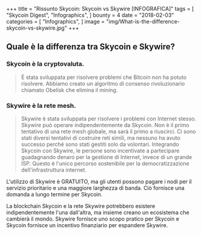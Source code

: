 +++
title = "Rissunto Skycoin: Skycoin vs Skywire [INFOGRAFICA]"
tags = [
    "Skycoin Digest",
    "Infographics",
]
bounty = 4
date = "2018-02-03"
categories = [
    "Infographics",
]
image = "img/What-is-the-difference-skycoin-vs-skywire.jpg"
+++


## Quale è la differenza tra Skycoin e Skywire?

### Skycoin è la cryptovaluta.
> È stata sviluppata per risolvere problemi che Bitcoin non ha potuto risolvere. Abbiamo creato un algoritmo di consenso rivoluzionario chiamato Obelisk che elimina il mining.

### Skywire è la rete mesh.

> Skywire è stata sviluppata per risolvere i problemi con Internet stesso. Skywire può operare indipendentemente da Skycoin. Non è il primo tentativo di una rete mesh globale, ma sarà il primo a riuscirci. Ci sono stati diversi tentativi di costruire reti simili, ma nessuno ha avuto successo perché sono stati gestiti solo da volontari. Integrando Skycoin con Skywire, le persone sono incentivate a partecipare guadagnando denaro per la gestione di Internet, invece di un grande ISP. Questo è l'unico percorso sostenibile per la democratizzazione dell'infrastruttura internet.

L'utilizzo di Skywire è GRATUITO, ma gli utenti possono pagare i nodi per il servizio prioritario e una maggiore larghezza di banda. Ciò fornisce una domanda a lungo termine per Skycoin.

La blockchain Skycoin e la rete Skywire potrebbero esistere indipendentemente l'una dall'altra, ma insieme creano un ecosistema che cambierà il mondo. Skywire fornisce uno scopo pratico per Skycoin e Skycoin fornisce un incentivo finanziario per espandere Skywire.
